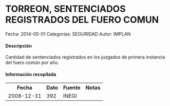 TORREON, SENTENCIADOS REGISTRADOS DEL FUERO COMUN
=====

Fecha: 2014-05-01
Categorías: SEGURIDAD
Autor: IMPLAN

#### Descripción

Cantidad de sentenciados registrados en los juzgados de primera instancia del fuero común por año.

#### Información recopilada

<table class="table table-hover table-bordered">
  <tr><th>Fecha</th><th>Dato</th><th>Fuente</th><th>Notas</th></tr>
  <tr><td>2008-12-31</td><td>392</td><td>INEGI</td><td></td></tr>
</table>
